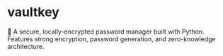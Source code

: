 # vaultkey
🔐 A secure, locally-encrypted password manager built with Python. Features strong encryption, password generation, and zero-knowledge architecture.
